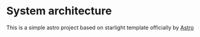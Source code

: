 # System architecture

This is a simple astro project based on starlight template officially by [Astro](astro.build)
